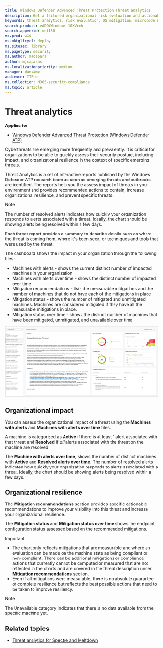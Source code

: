 ```yaml
---
title: Windows Defender Advanced Threat Protection Threat analytics
description: Get a tailored organizational risk evaluation and actionable steps you can take to minimize risks in your organization.
keywords: threat analytics, risk evaluation, OS mitigation, microcode mitigation, mitigation status 
search.product: eADQiWindows 10XVcnh
search.appverid: met150
ms.prod: w10
ms.mktglfcycl: deploy
ms.sitesec: library
ms.pagetype: security
ms.author: macapara
author: mjcaparas
ms.localizationpriority: medium
manager: dansimp
audience: ITPro
ms.collection: M365-security-compliance 
ms.topic: article
---
```


# Threat analytics 
**Applies to:**
- [Windows Defender Advanced Threat Protection (Windows Defender ATP)](https://go.microsoft.com/fwlink/p/?linkid=2069559)


Cyberthreats are emerging more frequently and prevalently. It is critical for organizations to be able to quickly assess their security posture, including impact, and organizational resilience in the context of specific emerging threats. 

Threat Analytics is a set of interactive reports published by the Windows Defender ATP research team as soon as emerging threats and outbreaks are identified. The reports help you the assess impact of threats in your environment and provides recommended actions to contain, increase organizational resilience, and prevent specific threats.
 

>[!NOTE]
>The number of resolved alerts indicates how quickly your organization responds to alerts associated with a threat. Ideally, the chart should be showing alerts being resolved within a few days.

Each threat report provides a summary to describe details such as where the threat is coming from, where it's been seen, or techniques and tools that were used by the threat. 

The dashboard shows the impact in your organization through the following tiles:
- Machines with alerts - shows the current distinct number of impacted machines in your organization 
- Machines with alerts over time - shows the distinct number of impacted over time
- Mitigation recommendations - lists the measurable mitigations and the number of machines that do not have each of the mitigations in place 
- Mitigation status - shows the number of mitigated and unmitigated machines. Machines are considered mitigated if they have all the measurable mitigations in place.
- Mitigation status over time - shows the distinct number of machines that have been mitigated, unmitigated, and unavailable over time

![Image of a threat analytics report](images/ta.png)

## Organizational impact
You can assess the organizational impact of a threat using the **Machines with alerts** and **Machines with alerts over time** tiles.

A machine is categorized as **Active** if there is at least 1 alert associated with that threat and **Resolved** if *all* alerts associated with the threat on the machine are resolved.


The **Machine with alerts over time**, shows the number of distinct machines with **Active** and **Resolved alerts over time**. The number of resolved alerts indicates how quickly your organization responds to alerts associated with a threat. Ideally, the chart should be showing alerts being resolved within a few days.
## Organizational resilience
The **Mitigation recommendations** section provides specific actionable recommendations to improve your visibility into this threat and increase your organizational resilience.

The **Mitigation status** and **Mitigation status over time** shows the endpoint configuration status assessed based on the recommended mitigations.

>[!IMPORTANT]
>- The chart only reflects mitigations that are measurable and where an evaluation can be made on the machine state as being compliant or non-compliant. There can be additional mitigations or compliance actions that currently cannot be computed or measured that are not reflected in the charts and are covered in the threat description under **Mitigation recommendations** section.
>- Even if all mitigations were measurable, there is no absolute guarantee of complete resilience but reflects the best possible actions that need to be taken to improve resiliency.



>[!NOTE]
>The Unavailable category indicates that there is no data available from the specific machine yet. 


## Related topics
- [Threat analytics for Spectre and Meltdown](threat-analytics-dashboard-windows-defender-advanced-threat-protection.md)

